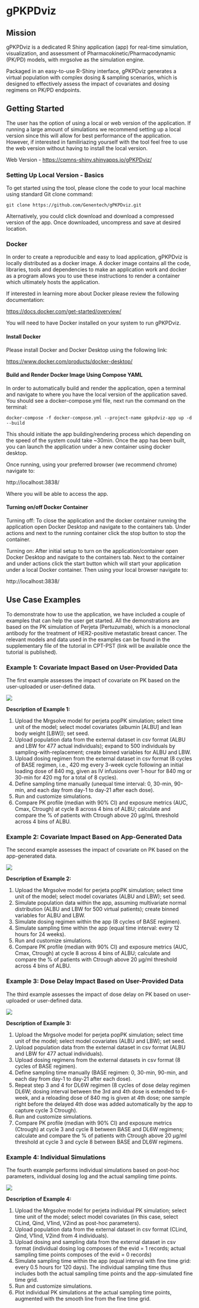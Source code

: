 # gPKPDviz


## Mission

gPKPDviz is a dedicated R Shiny application (app) for real-time simulation, visualization, and assessment of  Pharmacokinetic/Pharmacodynamic (PK/PD) models, with mrgsolve as the simulation engine.

Packaged in an easy-to-use R-Shiny interface, gPKPDviz generates a virtual population with complex dosing & sampling scenarios, which is designed to effectively assess the impact of covariates and dosing regimens on PK/PD endpoints.

## Getting Started

The user has the option of using a local or web version of the application. If running a large amount of simulations we recommend setting up a local version since this will allow for best performance of the application. However, if interested in familiriazing yourself with the tool feel free to use the web version without having to install the local version. 

Web Version - https://cpmns-shiny.shinyapps.io/gPKPDviz/

### Setting Up Local Version - Basics

To get started using the tool, please clone the code to your local machine using standard Git clone command: 

```
git clone https://github.com/Genentech/gPKPDviz.git

```

Alternatively, you could click download and download a compressed version of the app. Once downloaded, uncompress and save at desired location. 

### Docker

In order to create a reproducible and easy to load application, gPKPDviz is locally distributed as a docker image. A docker image contains all the code, libraries, tools and dependencies to make an application work and docker as a program allows you to use these instructions to render a container which ultimately hosts the application. 

If interested in learning more about Docker please review the following documentation: 

https://docs.docker.com/get-started/overview/

You will need to have Docker installed on your system to run gPKPDviz. 

#### Install Docker

Please install Docker and Docker Desktop using the following link: 

https://www.docker.com/products/docker-desktop/

#### Build and Render Docker Image Using Compose YAML 

In order to automatically build and render the application, open a terminal and navigate to where you have the local version of the application saved. You should see a docker-compose.yml file, next run the command on the terminal: 

```
docker-compose -f docker-compose.yml --project-name gpkpdviz-app up -d --build

```

This should initiate the app building/rendering process which depending on the speed of the system could take ~30min. Once the app has been built, you can launch the application under a new container using docker desktop.


Once running, using your preferred browser (we recommend chrome) navigate to:

http://localhost:3838/

Where you will be able to access the app. 


#### Turning on/off Docker Container

Turning off: 
To close the application and the docker container running the application open Docker Desktop and navigate to the containers tab. Under actions and next to the running container click the stop button to stop the container. 

Turning on:
After initial setup to turn on the application/container open Docker Desktop and navigate to the containers tab. Next to the container and under actions click the start button which will start your application under a local Docker container. Then using your local browser navigate to:  

http://localhost:3838/


## Use Case Examples

To demonstrate how to use the application, we have included a couple of examples that can help the user get started. All the demonstrations are based on the PK simulation of Perjeta (Pertuzumab), which is a monoclonal antibody for the treatment of HER2-positive metastatic breast cancer. The relevant models and data used in the examples can be found in the supplementary file of the tutorial in CPT-PST (link will be available once the tutorial is published).  

### Example 1: Covariate Impact Based on User-Provided Data

The first example assesses the impact of covariate on PK based on the user-uploaded or user-defined data. 

<img src="Figures/1.gif">

**Description of Example 1:** 
 
1. Upload the Mrgsolve model for perjeta popPK simulation; select time unit of the model; select model covariates (albumin [ALBU] and lean body weight [LBW]); set seed.
2. Upload population data from the external dataset in csv format (ALBU and LBW for 477 actual individuals); expand to 500 individuals by sampling-with-replacement; create binned variables for ALBU and LBW.
3. Upload dosing regimen from the external dataset in csv format (8 cycles of BASE regimen, i.e., 420 mg every 3-week cycle following an initial loading dose of 840 mg, given as IV infusions over 1-hour for 840 mg or 30-min for 420 mg for a total of 8 cycles).
4. Define sampling time manually (unequal time interval: 0, 30-min, 90-min, and each day from day-1 to day-21 after each dose).
5. Run and customize simulations.
6. Compare PK profile (median with 90% CI) and exposure metrics (AUC, Cmax, Ctrough) at cycle 8 across 4 bins of ALBU; calculate and compare the % of patients with Ctrough above 20 μg/mL threshold across 4 bins of ALBU.


### Example 2: Covariate Impact Based on App-Generated Data

The second example assesses the impact of covariate on PK based on the app-generated data.

<img src="Figures/2.gif">

**Description of Example 2:** 

1. Upload the Mrgsolve model for perjeta popPK simulation; select time unit of the model; select model covariates (ALBU and LBW); set seed.
2. Simulate population data within the app, assuming multivariate normal distribution (ALBU and LBW for 500 virtual patients); create binned variables for ALBU and LBW.
3. Simulate dosing regimen within the app (8 cycles of BASE regimen). 
4. Simulate sampling time within the app (equal time interval: every 12 hours for 24 weeks).
5. Run and customize simulations.
6. Compare PK profile (median with 90% CI) and exposure metrics (AUC, Cmax, Ctrough) at cycle 8 across 4 bins of ALBU; calculate and compare the % of patients with Ctrough above 20 μg/ml threshold across 4 bins of ALBU.

### Example 3: Dose Delay Impact Based on User-Provided Data


The third example assesses the impact of dose delay on PK based on user-uploaded or user-defined data.

<img src="Figures/3.gif">

**Description of Example 3:** 

1. Upload the Mrgsolve model for perjeta popPK simulation; select time unit of the model; select model covariates (ALBU and LBW); set seed.
2. Upload population data from the external dataset in csv format (ALBU and LBW for 477 actual individuals).
3. Upload dosing regimens from the external datasets in csv format (8 cycles of BASE regimen).
4. Define sampling time manually (BASE regimen: 0, 30-min, 90-min, and each day from day-1 to day-21 after each dose).
5. Repeat step 3 and 4 for DL6W regimen (8 cycles of dose delay regimen DL6W; dosing interval between the 3rd and 4th dose is extended to 6-week, and a reloading dose of 840 mg is given at 4th dose; one sample right before the delayed 4th dose was added automatically by the app to capture cycle 3 Ctrough).
6. Run and customize simulations.
7. Compare PK profile (median with 90% CI) and exposure metrics (Ctrough) at cycle 3 and cycle 8 between BASE and DL6W regimens; calculate and compare the % of patients with Ctrough above 20 μg/ml threshold at cycle 3 and cycle 8 between BASE and DL6W regimens.

### Example 4: Individual Simulations

The fourth example performs individual simulations based on post-hoc parameters, individual dosing log and the actual sampling time points.


<img src="Figures/4.gif">

**Description of Example 4:** 

1. Upload the Mrgsolve model for perjeta individual PK simulation; select time unit of the model; select model covariates (in this case, select CLind, Qind, V1ind, V2ind as post-hoc parameters).
2. Upload population data from the external dataset in csv format (CLind, Qind, V1ind, V2ind from 4 individuals).
3. Upload dosing and sampling data from the external dataset in csv format (individual dosing log composes of the evid = 1 records; actual sampling time points composes of the evid = 0 records)
4. Simulate sampling time within the app (equal interval with fine time grid: every 0.5 hours for 120 days). The individual sampling time thus includes both the actual sampling time points and the app-simulated fine time grid.
5. Run and customize simulations. 
6. Plot individual PK simulations at the actual sampling time points, augmented with the smooth line from the fine time grid.




